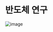 # 반도체 연구

![image](https://github.com/user-attachments/assets/9596f2d7-d648-46e2-804f-478eda6f7549)

